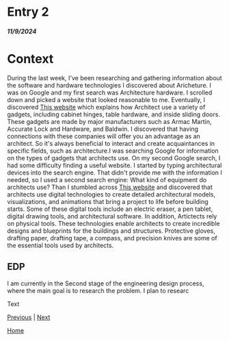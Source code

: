 # Entry 2
##### 11/9/2024
# Context
During the last week, I've been researching and gathering information about the software and hardware technologies I discovered about Aricheture. I was on Google and my first search was Architecture hardware. I scrolled down and picked a website that looked reasonable to me. Eventually, I discovered [This website](https://www.eleganceinhardware.com/arch-hardware) which explains how Architect use a variety of gadgets, including cabinet hinges, table hardware, and inside sliding doors. These gadgets are made by major manufacturers such as Armac Martin, Accurate Lock and Hardware, and Baldwin. I discovered that having connections with these companies will offer you an advantage as an architect. So it's always beneficial to interact and create acquaintances in specific fields, such as architecture.I was searching Google for information on the types of gadgets that architects use. On my second Google search, I had some difficulty finding a useful website. I started by typing architectural devices into the search engine. That didn't provide me with the information I needed, so I used a second search engine: What kind of equipment do architects use? Than I stumbled across [This website](https://www.hellobonsai.com/blog/tools-that-architects-use) and discovered that architects use digital technologies to create detailed architectural models, visualizations, and animations that bring a project to life before building starts. Some of these digital tools include an electric eraser, a pen tablet, digital drawing tools, and architectural software. In addition, Artictects rely on physical tools. These technologies enable architects to create incredible designs and blueprints for the buildings and structures. Protective gloves, drafting paper, drafting tape, a compass, and precision knives are some of the essential tools used by architects. 

## EDP 
I am currently in the Second stage of the engineering design process, where the main goal is to research the problem. I plan to researc





Text

[Previous](entry01.md) | [Next](entry03.md)

[Home](../README.md)
